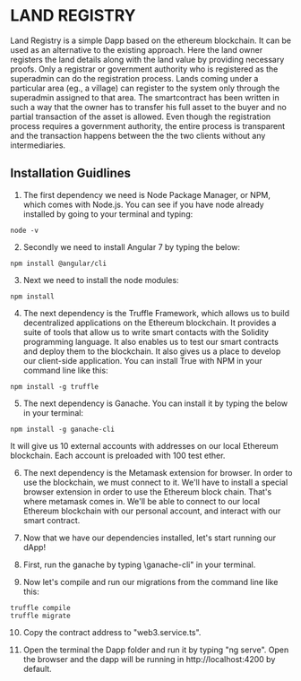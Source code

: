 # LAND REGISTRY

Land Registry is a simple Dapp based on the ethereum blockchain. It can be used as an alternative to the existing approach. Here the land owner registers the land details along with the land value by providing necessary proofs. Only a registrar or government authority who is registered as the superadmin can do the registration process. Lands coming under a particular area (eg., a village) can register to the system only through the superadmin assigned to that area. The smartcontract has been written in such a way that the owner has to transfer
his full asset to the buyer and no partial transaction of the asset is allowed. Even though the registration process requires a government authority, the entire process is transparent and the transaction happens between the the two clients without any intermediaries.

## Installation Guidlines

1. The first dependency we need is Node Package Manager, or NPM, which comes with Node.js. You can see if you have node already installed by going to your terminal and typing:
```
node -v
```

2. Secondly we need to install Angular 7 by typing the below:
```
npm install @angular/cli
```

3. Next we need to install the node modules:
```
npm install
```
4. The next dependency is the Truffle Framework, which allows us to build decentralized applications on the Ethereum blockchain. It provides a suite of tools that allow us to write smart contacts with the Solidity programming language. It also enables us to test our smart contracts and deploy them to the blockchain. It also gives us a place to develop our client-side application.
You can install True with NPM in your command line like this:
```
npm install -g truffle
```

5. The next dependency is Ganache. You can install it by typing the below in your terminal:
```
npm install -g ganache-cli
```
It will give us 10 external accounts with addresses on our local Ethereum blockchain. Each account is preloaded with 100 test ether.

6. The next dependency is the Metamask extension for browser. In order to use the blockchain, we must connect to it. We'll have to install a special browser extension in order to use the Ethereum block chain. That's where metamask comes in. We'll be able to connect to our local Ethereum blockchain with our personal account, and interact with our smart contract.

7. Now that we have our dependencies installed, let's start running our dApp!

8. First, run the ganache by typing \ganache-cli" in your terminal.

9. Now let's compile and run our migrations from the command line like this:
```
truffle compile
truffle migrate
```

10. Copy the contract address to "web3.service.ts".

11. Open the terminal the Dapp folder and run it by typing "ng serve". Open the browser and the dapp will be running in http://localhost:4200 by default.

